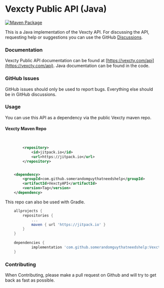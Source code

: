 Vexcty Public API (Java)
======
[![Maven Package](https://github.com/HypixelDev/PublicAPi/actions/workflows/maven.yml/badge.svg)](https://github.com/HypixelDev/PublicAPi/actions/workflows/maven.yml)

This is a Java implementation of the Vexcty API. For discussing the API, requesting help or suggestions you can use the
GitHub [Discussions](https://github.com/MOONSWORKSHOPLLC/VexctyAPI/discussions).

### Documentation

Vexcty Public API documentation can be found at [https://vexcty.com/api](https://vexcty.com/api). Java
documentation can be found in the code.

### GitHub Issues

GitHub issues should only be used to report bugs. Everything else should be in GitHub discussions.

### Usage

You can use this API as a dependency via the public Vexcty maven repo.
#### Vexcty Maven Repo

```xml


		<repository>
		    <id>jitpack.io</id>
		    <url>https://jitpack.io</url>
		</repository>


	<dependency>
	    <groupId>com.github.somerandomguythatneedshelp</groupId>
	    <artifactId>VexctyAPI</artifactId>
	    <version>Tag</version>
	</dependency>
```

This repo can also be used with Gradle.

```gradle
	allprojects {
		repositories {
			...
			maven { url 'https://jitpack.io' }
		}
	}
    
   	dependencies {
	        implementation 'com.github.somerandomguythatneedshelp:VexctyAPI:Tag'
	} 
```

### Contributing

When Contributing, please make a pull request on Github and will try to get back as fast as possible.
